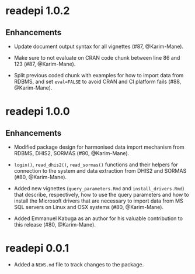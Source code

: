 # readepi 1.0.2

## Enhancements

* Update document output syntax for all vignettes (#87, @Karim-Mane).

* Make sure to not evaluate on CRAN code chunk between line 86 and 123
(#87, @Karim-Mane).

* Split previous coded chunk with examples for how to import data from RDBMS,
and set `eval=FALSE` to avoid CRAN and CI platform fails (#88, @Karim-Mane). 

# readepi 1.0.0

## Enhancements

* Modified package design for harmonised data import mechanism from RDBMS,
DHIS2, SORMAS (#80, @Karim-Mane).
  
* `login()`, `read_dhis2()`, `read_sormas()` functions and their helpers for
connection to the system and data extraction from DHIS2 and SORMAS
(#80, @Karim-Mane).
  
* Added new vignettes (`query_parameters.Rmd` and `install_drivers.Rmd`) that
describe, respectively, how to use the query parameters and how to install the
Microsoft drivers that are  necessary to import data from MS SQL servers on
Linux and OSX systems (#80, @Karim-Mane).

* Added Emmanuel Kabuga as an author for his valuable contribution to this
release (#80, @Karim-Mane).
    
# readepi 0.0.1
    
* Added a `NEWS.md` file to track changes to the package.
  
